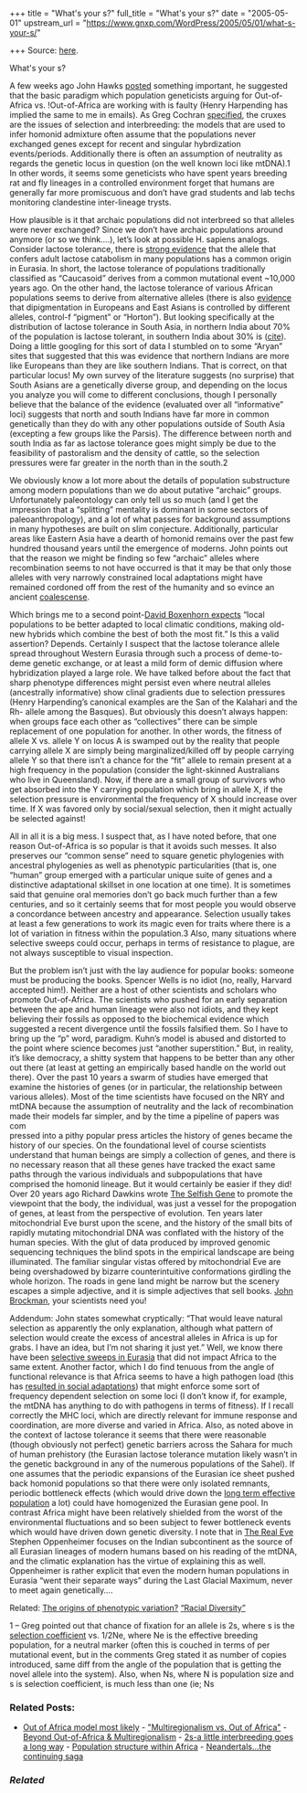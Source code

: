 +++
title = "What's your s?"
full_title = "What's your s?"
date = "2005-05-01"
upstream_url = "https://www.gnxp.com/WordPress/2005/05/01/what-s-your-s/"

+++
Source: [here](https://www.gnxp.com/WordPress/2005/05/01/what-s-your-s/).

What's your s?

A few weeks ago John Hawks [posted](http://johnhawks.net/weblog/reviews/genetics/genetics_mre_aapa_2005.html) something important, he suggested that the basic paradigm which population geneticists arguing for Out-of-Africa vs. !Out-of-Africa are working with is faulty (Henry Harpending has implied the same to me in emails). As Greg Cochran [specified](http://js-kit.com/api/static/pop_comments?ref=http://gnxp.com&path=/3935/#285940), the cruxes are the issues of selection and interbreeding: the models that are used to infer homonid admixture often assume that the populations never exchanged genes except for recent and singular hybrdization events/periods. Additionally there is often an assumption of neutrality as regards the genetic locus in question (on the well known loci like mtDNA).1 In other words, it seems some geneticists who have spent years breeding rat and fly lineages in a controlled environment forget that humans are generally far more promiscuous and don’t have grad students and lab techs monitoring clandestine inter-lineage trysts.

How plausible is it that archaic populations did not interbreed so that alleles were never exchanged? Since we don’t have archaic populations around anymore (or so we think….), let’s look at possible H. sapiens analogs. Consider lactose tolerance, there is [strong evidence](http://www.springerlink.com/app/home/contribution.asp?wasp=6e57e19b6688406ba1d3353be079590c&referrer=parent&backto=issue,15,19;journal,1,111;linkingpublicationresults,1:100421,1) that the allele that confers adult lactose catabolism in many populations has a common origin in Eurasia. In short, the lactose tolerance of populations traditionally classified as “Caucasoid” derives from a common mutational event \~10,000 years ago. On the other hand, the lactose tolerance of various African populations seems to derive from alternative alleles (there is also [evidence](https://dienekes.blogspot.com/2005/04/abstracts-from-74th-meeting-of-aapa.html) that dipigmentation in Europeans and East Asians is controlled by different alleles, control-f “pigment” or “Horton”). But looking specifically at the distribution of lactose tolerance in South Asia, in northern India about 70% of the population is lactose tolerant, in southern India about 30% is ([cite](https://www.gnxp.com/MT2/archives/001681.html)). Doing a little googling for this sort of data I stumbled on to some “Aryan” sites that suggested that this was evidence that northern Indians are more like Europeans than they are like southern Indians. That is correct, on that particular locus! My own survey of the literature suggests (no surprise) that South Asians are a genetically diverse group, and depending on the locus you analyze you will come to different conclusions, though I personally believe that the balance of the evidence (evaluated over all “informative” loci) suggests that north and south Indians have far more in common genetically than they do with any other populations outside of South Asia (excepting a few groups like the Parsis). The difference between north and south India as far as lactose tolerance goes might simply be due to the feasibility of pastoralism and the density of cattle, so the selection pressures were far greater in the north than in the south.2

We obviously know a lot more about the details of population substructure among modern populations than we do about putative “archaic” groups. Unfortunately paleontology can only tell us so much (and I get the impression that a “splitting” mentality is dominant in some sectors of paleoanthropology), and a lot of what passes for background assumptions in many hypotheses are built on slim conjecture. Additionally, particular areas like Eastern Asia have a dearth of homonid remains over the past few hundred thousand years until the emergence of moderns. John points out that the reason we might be finding so few “archaic” alleles where recombination seems to not have occurred is that it may be that only those alleles with very narrowly constrained local adaptations might have remained cordoned off from the rest of the humanity and so evince an ancient [coalescense](http://www.pandasthumb.org/pt-archives/000234.html).

Which brings me to a second point-[David Boxenhorn expects](http://js-kit.com/api/static/pop_comments?ref=http://gnxp.com&path=/3935/#285939) “local populations to be better adapted to local climatic conditions, making old-new hybrids which combine the best of both the most fit.” Is this a valid assertion? Depends. Certainly I suspect that the lactose tolerance allele spread throughout Western Eurasia through such a process of deme-to-deme genetic exchange, or at least a mild form of demic diffusion where hybridization played a large role. We have talked before about the fact that sharp phenotype differences might persist even where neutral alleles (ancestrally informative) show clinal gradients due to selection pressures (Henry Harpending’s canonical examples are the San of the Kalahari and the Rh- allele among the Basques). But obviously this doesn’t always happen: when groups face each other as “collectives” there can be simple replacement of one population for another. In other words, the fitness of allele X vs. allele Y on locus A is swamped out by the reality that people carrying allele X are simply being marginalized/killed off by people carrying allele Y so that there isn’t a chance for the “fit” allele to remain present at a high frequency in the population (consider the light-skinned Australians who live in Queensland). Now, if there are a small group of survivors who get absorbed into the Y carrying population which bring in allele X, if the selection pressure is environmental the frequency of X should increase over time. If X was favored only by social/sexual selection, then it might actually be selected against!

All in all it is a big mess. I suspect that, as I have noted before, that one reason Out-of-Africa is so popular is that it avoids such messes. It also preserves our “common sense” need to square genetic phylogenies with ancestral phylogenies as well as phenotypic particularities (that is, one “human” group emerged with a particular unique suite of genes and a distinctive adaptational skillset in one location at one time). It is sometimes said that genuine oral memories don’t go back much further than a few centuries, and so it certainly seems that for most people you would observe a concordance between ancestry and appearance. Selection usually takes at least a few generations to work its magic even for traits where there is a lot of variation in fitness within the population.3 Also, many situations where selective sweeps could occur, perhaps in terms of resistance to plague, are not always susceptible to visual inspection.

But the problem isn’t just with the lay audience for popular books: someone must be producing the books. Spencer Wells is no idiot (no, really, Harvard accepted him!). Neither are a host of other scientists and scholars who promote Out-of-Africa. The scientists who pushed for an early separation between the ape and human lineage were also not idiots, and they kept believing their fossils as opposed to the biochemical evidence which suggested a recent divergence until the fossils falsified them. So I have to bring up the “p” word, paradigm. Kuhn’s model is abused and distorted to the point where science becomes just “another superstition.” But, in reality, it’s like democracy, a shitty system that happens to be better than any other out there (at least at getting an empirically based handle on the world out there). Over the past 10 years a swarm of studies have emerged that examine the histories of genes (or in particular, the relationship between various alleles). Most of the time scientists have focused on the NRY and mtDNA because the assumption of neutrality and the lack of recombination made their models far simpler, and by the time a pipeline of papers was com  
pressed into a pithy popular press articles the history of genes became the history of our species. On the foundational level of course scientists understand that human beings are simply a collection of genes, and there is no necessary reason that all these genes have tracked the exact same paths through the various individuals and subpopulations that have comprised the homonid lineage. But it would certainly be easier if they did! Over 20 years ago Richard Dawkins wrote [The Selfish Gene](https://www.amazon.com/exec/obidos/ASIN/0192860925/geneexpressio-20/102-3972032-6983341?%5Fencoding=UTF8&camp=1789&link%5Fcode=xm2) to promote the viewpoint that the body, the individual, was just a vessel for the propogation of genes, at least from the perspective of evolution. Ten years later mitochondrial Eve burst upon the scene, and the history of the small bits of rapidly mutating mitochondrial DNA was conflated with the history of the human species. With the glut of data produced by improved genomic sequencing techniques the blind spots in the empirical landscape are being illuminated. The familiar singular vistas offered by mitochondrial Eve are being overshadowed by bizarre counterintuitive conformations girdling the whole horizon. The roads in gene land might be narrow but the scenery escapes a simple adjective, and it is simple adjectives that sell books. [John Brockman](http://www.edge.org/3rd_culture/bios/brockman.html), your scientists need you!

Addendum: John states somewhat cryptically: “That would leave natural selection as apparently the only explanation, although what pattern of selection would create the excess of ancestral alleles in Africa is up for grabs. I have an idea, but I’m not sharing it just yet.” Well, we know there have been [selective sweeps in Eurasia](https://www.gnxp.com/MT2/archives/002266.html) that did not impact Africa to the same extent. Another factor, which I do find tenuous from the angle of functional relevance is that Africa seems to have a high pathogen load (this has [resulted in social adaptations](https://www.gnxp.com/MT2/archives/002628.html)) that might enforce some sort of frequency dependent selection on some loci (I don’t know if, for example, the mtDNA has anything to do with pathogens in terms of fitness). If I recall correctly the MHC loci, which are directly relevant for immune response and coordination, are more diverse and varied in Africa. Also, as noted above in the context of lactose tolerance it seems that there were reasonable (though obviously not perfect) genetic barriers across the Sahara for much of human prehistory (the Eurasian lactose tolerance mutation likely wasn’t in the genetic background in any of the numerous populations of the Sahel). If one assumes that the periodic expansions of the Eurasian ice sheet pushed back homonid populations so that there were only isolated remnants, periodic bottleneck effects (which would drive down the [long term effective population](https://www.gnxp.com/MT2/archives/002018.html) a lot) could have homogenized the Eurasian gene pool. In contrast Africa might have been relatively shielded from the worst of the environmental fluctuations and so been subject to fewer bottleneck events which would have driven down genetic diversity. I note that in [The Real Eve](https://www.amazon.com/exec/obidos/ASIN/0786711922/geneexpressio-20/102-3972032-6983341) Stephen Oppenheimer focuses on the Indian subcontinent as the source of all Eurasian lineages of modern humans based on his reading of the mtDNA, and the climatic explanation has the virtue of explaining this as well. Oppenheimer is rather explicit that even the modern human populations in Eurasia “went their separate ways” during the Last Glacial Maximum, never to meet again genetically….

Related: [The origins of phenotypic variation?](https://www.gnxp.com/MT2/archives/003353.html) [“Racial Diversity”](https://www.gnxp.com/MT2/archives/000402.html)

1 – Greg pointed out that chance of fixation for an allele is 2s, where s is the [selection coefficient](http://www.blackwellpublishing.com/ridley/a-z/Selection_coefficient.asp) vs. 1/2Ne, where Ne is the effective breeding population, for a neutral marker (often this is couched in terms of per mutational event, but in the comments Greg stated it as number of copies introduced, same diff from the angle of the population that is getting the novel allele into the system). Also, when Ns, where N is population size and s is selection coefficient, is much less than one (ie; Ns [](http://js-kit.com/api/static/pop_comments?ref=http://gnxp.com&path=/3944?url=http://www.gnxp.com/MT2/archives/003944.html&thetime=%20050105&MT=true)

### Related Posts:

- [Out of Africa model most
  likely](https://www.gnxp.com/WordPress/2007/10/31/out-of-africa-model-most-likely/) - ["Multiregionalism vs. Out of
  Africa"](https://www.gnxp.com/WordPress/2010/04/21/multiregionalism-vs-out-of-africa/) - [Beyond Out-of-Africa &
  Multiregionalism](https://www.gnxp.com/WordPress/2006/04/18/beyond-out-of-africa-multiregionalism/) - [2s-a little interbreeding goes a long
  way](https://www.gnxp.com/WordPress/2006/11/10/2s-a-little-interbreeding-goes-a-long-way/) - [Population structure within
  Africa](https://www.gnxp.com/WordPress/2011/03/16/population-structure-within-africa/) - [Neandertals...the continuing
  saga](https://www.gnxp.com/WordPress/2006/11/16/neandertals-the-continuing-saga/)

### *Related*

[](https://www.addtoany.com/add_to/facebook?linkurl=https%3A%2F%2Fwww.gnxp.com%2FWordPress%2F2005%2F05%2F01%2Fwhat-s-your-s%2F&linkname=What%27s%20your%20s%3F "Facebook")[](https://www.addtoany.com/add_to/twitter?linkurl=https%3A%2F%2Fwww.gnxp.com%2FWordPress%2F2005%2F05%2F01%2Fwhat-s-your-s%2F&linkname=What%27s%20your%20s%3F "Twitter")[](https://www.addtoany.com/add_to/email?linkurl=https%3A%2F%2Fwww.gnxp.com%2FWordPress%2F2005%2F05%2F01%2Fwhat-s-your-s%2F&linkname=What%27s%20your%20s%3F "Email")[](https://www.addtoany.com/share)
